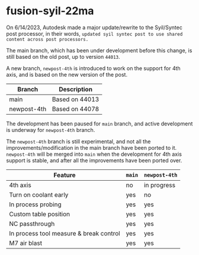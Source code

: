# fusion-syil-22ma

On 6/14/2023, Autodesk made a major update/rewrite to the Syil/Syntec post processor, in their words, `updated syil syntec post to use shared content across post processors.`

The main branch, which has been under development before this change, is still based on the old post, up to version `44013`.

A new branch, `newpost-4th` is introduced to work on the support for 4th axis, and is based on the new version of the post.

| Branch      | Description          |
| ----------- | -------------------- |
| main        | Based on 44013       |
| newpost-4th | Based on 44078       |

The development has been paused for `main` branch, and active development is underway for `newpost-4th` branch.

The `newpost-4th` branch is still experimental, and not all the improvements/modification in the main branch have been ported to it. `newpost-4th` will be merged into `main` when the development for 4th axis support is stable, and after all the improvements have been ported over.

| Feature                                  | `main` | `newpost-4th` |
| ---------------------------------------- | ------ | ------------- |
| 4th axis                                 | no     | in progress   |
| Turn on coolant early                    | yes    | no            |
| In process probing                       | yes    | yes           |
| Custom table position                    | yes    | yes           |
| NC passthrough                           | yes    | yes           |
| In process tool measure & break control  | yes    | yes           |
| M7 air blast                             | yes    | yes           |
